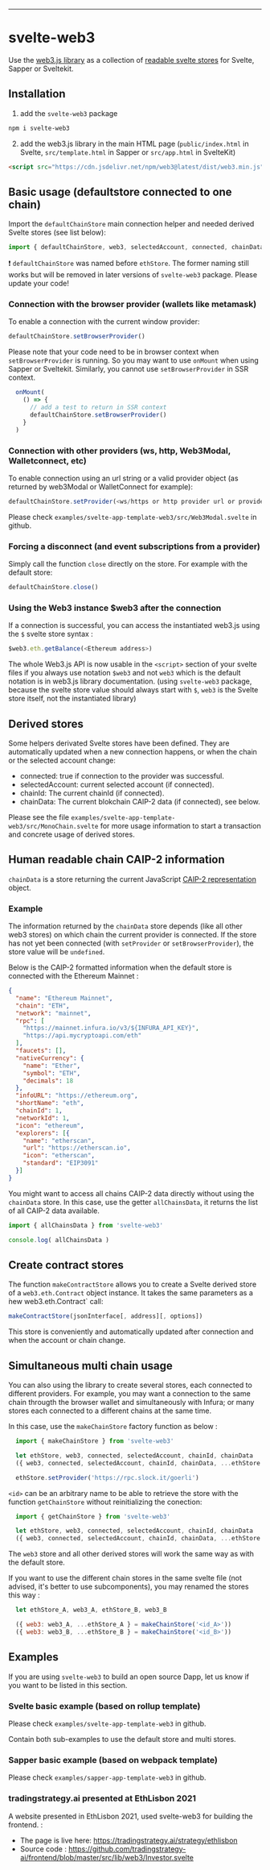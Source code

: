 ---

# svelte-web3

Use the [web3.js library](https://web3js.readthedocs.io/) as a
collection of [readable svelte stores](https://svelte.dev/tutorial/readable-stores)
for Svelte, Sapper or Sveltekit.

## Installation

1. add the `svelte-web3` package

```bash
npm i svelte-web3
```

2. add the web3.js library in the main HTML page (`public/index.html` in Svelte, `src/template.html` in Sapper or `src/app.html` in SvelteKit)

```html
<script src="https://cdn.jsdelivr.net/npm/web3@latest/dist/web3.min.js"></script>
```

## Basic usage (defaultstore connected to one chain)

Import the `defaultChainStore` main connection helper and needed derived Svelte stores (see list below):

```js
import { defaultChainStore, web3, selectedAccount, connected, chainData } from 'svelte-web3'
```

:exclamation: `defaultChainStore` was named before `ethStore`. The
former naming still works but will be removed in later versions of
`svelte-web3` package. Please update your code!

### Connection with the browser provider (wallets like metamask)

To enable a connection with the current window provider: 

```js
defaultChainStore.setBrowserProvider()
```

Please note that your code need to be in browser context when
`setBrowserProvider` is running. So you may want to use `onMount` when
using Sapper or Sveltekit. Similarly, you cannot use
`setBrowserProvider` in SSR context.

```js
  onMount(
    () => {
      // add a test to return in SSR context
      defaultChainStore.setBrowserProvider()
    }
  )
```

### Connection with other providers (ws, http, Web3Modal, Walletconnect, etc)

To enable connection using an url string or a valid provider object
(as returned by web3Modal or WalletConnect for example):

```js
defaultChainStore.setProvider(<ws/https or http provider url or provider Object>)
```

Please check `examples/svelte-app-template-web3/src/Web3Modal.svelte` in github.


### Forcing a disconnect (and event subscriptions from a provider)

Simply call the function `close` directly on the store. For example with the default store:

```js
defaultChainStore.close()
```

### Using the Web3 instance $web3 after the connection

If a connection is successful, you can access the instantiated web3.js
using the `$` svelte store syntax :

```js
$web3.eth.getBalance(<Ethereum address>)
```

The whole Web3.js API is now usable in the `<script>` section of your
svelte files if you always use notation `$web3` and not `web3` which
is the default notation is in web3.js library documentation.  (using
`svelte-web3` package, because the svelte store value should always
start with `$`, `web3` is the Svelte store itself, not the
instantiated library)

## Derived stores

Some helpers derivated Svelte stores have been defined. They are
automatically updated when a new connection happens, or when the chain
or the selected account change:

* connected: true if connection to the provider was successful.
* selectedAccount: current selected account (if connected).
* chainId: The current chainId (if connected).
* chainData: The current blokchain CAIP-2 data (if connected), see below.


Please see the file
`examples/svelte-app-template-web3/src/MonoChain.svelte` for more
usage information to start a transaction and concrete usage of derived
stores.


## Human readable chain CAIP-2 information

`chainData` is a store returning the current JavaScript [CAIP-2 representation](https://github.com/ChainAgnostic/CAIPs/blob/master/CAIPs/caip-2.md) object.

### Example

The information returned by the `chainData` store depends (like all
other web3 stores) on which chain the current provider is
connected. If the store has not yet been connected (with `setProvider`
or `setBrowserProvider`), the store value will be `undefined`.

Below is the CAIP-2 formatted information when the default store is 
connected with the Ethereum Mainnet :

```json
{
  "name": "Ethereum Mainnet",
  "chain": "ETH",
  "network": "mainnet",
  "rpc": [
    "https://mainnet.infura.io/v3/${INFURA_API_KEY}",
    "https://api.mycryptoapi.com/eth"
  ],
  "faucets": [],
  "nativeCurrency": {
    "name": "Ether",
    "symbol": "ETH",
    "decimals": 18
  },
  "infoURL": "https://ethereum.org",
  "shortName": "eth",
  "chainId": 1,
  "networkId": 1,
  "icon": "ethereum",
  "explorers": [{
    "name": "etherscan",
    "url": "https://etherscan.io",
    "icon": "etherscan",
    "standard": "EIP3091"
  }]
}
```


You might want to access all chains CAIP-2 data directly without using the
`chainData` store. In this case, use the getter `allChainsData`, it returns
the list of all CAIP-2 data available.

```js
import { allChainsData } from 'svelte-web3'

console.log( allChainsData )
```


## Create contract stores

The function `makeContractStore` allows you to create a Svelte derived
store of a `web3.eth.Contract` object instance. It takes the same
parameters as a ̀new web3.eth.Contract` call:

```js
makeContractStore(jsonInterface[, address][, options])
```

This store is conveniently and automatically updated after connection
and when the account or chain change.


## Simultaneous multi chain usage

You can also using the library to create several stores, each
connected to different providers.  For example, you may want a
connection to the same chain througth the browser wallet and
simultaneously with Infura; or many stores each connected to a
different chains at the same time.

In this case, use the `makeChainStore` factory function as below :

```js
  import { makeChainStore } from 'svelte-web3'

  let ethStore, web3, connected, selectedAccount, chainId, chainData
  ({ web3, connected, selectedAccount, chainId, chainData, ...ethStore } = makeChainStore('<id>'))

  ethStore.setProvider('https://rpc.slock.it/goerli')
```

`<id>` can be an arbitrary name to be able to retrieve the store with the function `getChainStore`
without reinitializing the conection:


```js
  import { getChainStore } from 'svelte-web3'

  let ethStore, web3, connected, selectedAccount, chainId, chainData
  ({ web3, connected, selectedAccount, chainId, chainData, ...ethStore } = getChainStore('<id>'))
```

The `web3` store and all other derived stores will work the same way as with the default store.

If you want to use the different chain stores in the same svelte file
(not advised, it's better to use subcomponents), you may renamed the
stores this way :

```js
  let ethStore_A, web3_A, ethStore_B, web3_B

  ({ web3: web3_A, ...ethStore_A } = makeChainStore('<id_A>'))
  ({ web3: web3_B, ...ethStore_B } = makeChainStore('<id_B>'))
```

## Examples

If you are using `svelte-web3` to build an open source Dapp, let us know
if you want to be listed in this section.

### Svelte basic example (based on rollup template)

Please check `examples/svelte-app-template-web3` in github.

Contain both sub-examples to use the default store and multi stores.

### Sapper basic example (based on webpack template)

Please check `examples/sapper-app-template-web3` in github.


### tradingstrategy.ai presented at EthLisbon 2021

A website presented in EthLisbon 2021, used svelte-web3 for building the frontend. :

* The page is live here: https://tradingstrategy.ai/strategy/ethlisbon
* Source code : https://github.com/tradingstrategy-ai/frontend/blob/master/src/lib/web3/Investor.svelte


